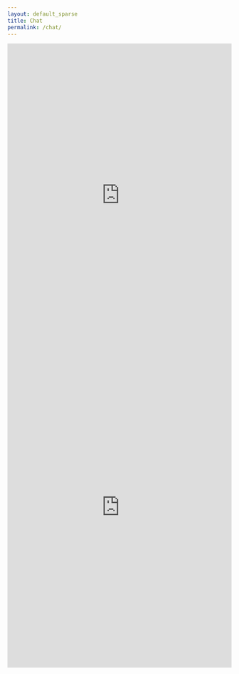 ```yaml
---
layout: default_sparse
title: Chat
permalink: /chat/
---
```



<iframe src="https://chat.bmvc2020-conference.com/?layout=embedded" width="100%" height="700px" frameborder="0"></iframe>

<iframe src="https://chat.bmvc2020-conference.com/channel/general?layout=embedded" width="100%" height="700px" frameborder="0"></iframe>

<!--<iframe width='100%;' height='100%' src="http://rc.bmvc2020-conference.com/channel/general?layout=embedded" frameborder="0"></iframe>-->
  

<div id="presentation-embed-38933819"></div>
<script src='https://slideslive.com/embed_presentation.js'></script>
<script>
    embed = new SlidesLiveEmbed('presentation-embed-38933819', {
        presentationId: '38933819',
        autoPlay: false, // change to true to autoplay the embedded presentation
        verticalEnabled: true
    });
</script> 